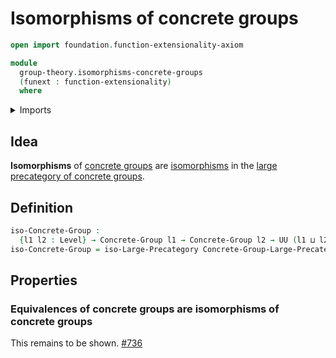 # Isomorphisms of concrete groups

```agda
open import foundation.function-extensionality-axiom

module
  group-theory.isomorphisms-concrete-groups
  (funext : function-extensionality)
  where
```

<details><summary>Imports</summary>

```agda
open import category-theory.isomorphisms-in-large-precategories funext

open import foundation.universe-levels

open import group-theory.concrete-groups funext
open import group-theory.precategory-of-concrete-groups funext
```

</details>

## Idea

**Isomorphisms** of [concrete groups](group-theory.concrete-groups.md) are
[isomorphisms](category-theory.isomorphisms-in-large-precategories.md) in the
[large precategory of concrete groups](group-theory.precategory-of-concrete-groups.md).

## Definition

```agda
iso-Concrete-Group :
  {l1 l2 : Level} → Concrete-Group l1 → Concrete-Group l2 → UU (l1 ⊔ l2)
iso-Concrete-Group = iso-Large-Precategory Concrete-Group-Large-Precategory
```

## Properties

### Equivalences of concrete groups are isomorphisms of concrete groups

This remains to be shown.
[#736](https://github.com/UniMath/agda-unimath/issues/736)
